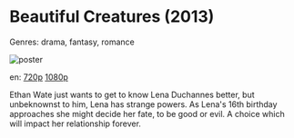# Beautiful Creatures (2013)

Genres: drama, fantasy, romance

![poster](http://image.tmdb.org/t/p/w500/s3hqcqoMr9yVBOvRLufSZSGvNve.jpg)

en:
  [720p](magnet:?xt=urn:btih:E828EFB049F710C59B216A90B638B6B16266E787&tr=udp://glotorrents.pw:6969/announce&tr=udp://tracker.opentrackr.org:1337/announce&tr=udp://torrent.gresille.org:80/announce&tr=udp://tracker.openbittorrent.com:80&tr=udp://tracker.coppersurfer.tk:6969&tr=udp://tracker.leechers-paradise.org:6969&tr=udp://p4p.arenabg.ch:1337&tr=udp://tracker.internetwarriors.net:1337)
  [1080p](magnet:?xt=urn:btih:d8ccf30834e36f9053bfd4236dcec97a25786921&dn=Beautiful+Creatures+%282013%29+1080p+BrRip+x264+-+YIFY&tr=udp%3A%2F%2Ftracker.openbittorrent.com%3A80%2Fannounce&tr=udp%3A%2F%2Fglotorrents.pw%3A6969%2Fannounce&tr=udp%3A%2F%2Ftracker.openbittorrent.com%3A80%2Fannounce&tr=udp%3A%2F%2Ftracker.opentrackr.org%3A1337%2Fannounce&tr=udp%3A%2F%2Fzer0day.to%3A1337%2Fannounce&tr=udp%3A%2F%2Ftracker.coppersurfer.tk%3A6969%2Fannounce)
  


Ethan Wate just wants to get to know Lena Duchannes better, but unbeknownst to him, Lena has strange powers.  As Lena's 16th birthday approaches she might decide her fate, to be good or evil.  A choice which will impact her relationship forever.